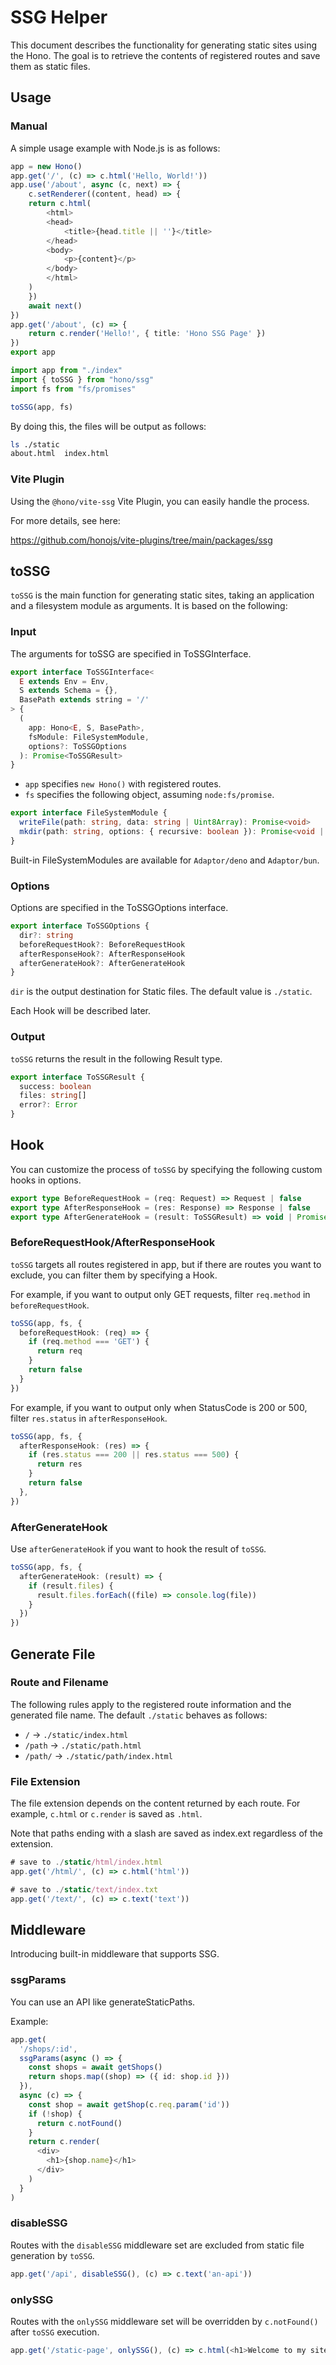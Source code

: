 # SSG Helper

This document describes the functionality for generating static sites using the Hono. The goal is to retrieve the contents of registered routes and save them as static files.

## Usage

### Manual

A simple usage example with Node.js is as follows:

```ts
app = new Hono()
app.get('/', (c) => c.html('Hello, World!'))
app.use('/about', async (c, next) => {
    c.setRenderer((content, head) => {
    return c.html(
        <html>
        <head>
            <title>{head.title || ''}</title>
        </head>
        <body>
            <p>{content}</p>
        </body>
        </html>
    )
    })
    await next()
})
app.get('/about', (c) => {
    return c.render('Hello!', { title: 'Hono SSG Page' })
})
export app
```

```ts
import app from "./index"
import { toSSG } from "hono/ssg"
import fs from "fs/promises"

toSSG(app, fs)
```

By doing this, the files will be output as follows:

```bash
ls ./static
about.html  index.html
```

### Vite Plugin

Using the `@hono/vite-ssg` Vite Plugin, you can easily handle the process.

For more details, see here:

https://github.com/honojs/vite-plugins/tree/main/packages/ssg

## toSSG

`toSSG` is the main function for generating static sites, taking an application and a filesystem module as arguments. It is based on the following:

### Input

The arguments for toSSG are specified in ToSSGInterface.

```ts
export interface ToSSGInterface<
  E extends Env = Env,
  S extends Schema = {},
  BasePath extends string = '/'
> {
  (
    app: Hono<E, S, BasePath>,
    fsModule: FileSystemModule,
    options?: ToSSGOptions
  ): Promise<ToSSGResult>
}
```

- `app` specifies `new Hono()` with registered routes.
- `fs` specifies the following object, assuming `node:fs/promise`.

```ts
export interface FileSystemModule {
  writeFile(path: string, data: string | Uint8Array): Promise<void>
  mkdir(path: string, options: { recursive: boolean }): Promise<void | string>
}
```

Built-in FileSystemModules are available for `Adaptor/deno` and `Adaptor/bun`.

### Options

Options are specified in the ToSSGOptions interface.

```ts
export interface ToSSGOptions {
  dir?: string
  beforeRequestHook?: BeforeRequestHook
  afterResponseHook?: AfterResponseHook
  afterGenerateHook?: AfterGenerateHook
}
```

`dir` is the output destination for Static files. The default value is `./static`.

Each Hook will be described later.

### Output

`toSSG` returns the result in the following Result type.

```ts
export interface ToSSGResult {
  success: boolean
  files: string[]
  error?: Error
}
```

## Hook

You can customize the process of `toSSG` by specifying the following custom hooks in options.

```ts
export type BeforeRequestHook = (req: Request) => Request | false
export type AfterResponseHook = (res: Response) => Response | false
export type AfterGenerateHook = (result: ToSSGResult) => void | Promise<void>
```

### BeforeRequestHook/AfterResponseHook

`toSSG` targets all routes registered in app, but if there are routes you want to exclude, you can filter them by specifying a Hook.

For example, if you want to output only GET requests, filter `req.method` in `beforeRequestHook`.

```ts
toSSG(app, fs, {
  beforeRequestHook: (req) => {
    if (req.method === 'GET') {
      return req
    }
    return false
  }
})
```

For example, if you want to output only when StatusCode is 200 or 500, filter `res.status` in `afterResponseHook`.

```ts
toSSG(app, fs, {
  afterResponseHook: (res) => {
    if (res.status === 200 || res.status === 500) {
      return res
    }
    return false
  },
})
```

### AfterGenerateHook

Use `afterGenerateHook` if you want to hook the result of `toSSG`.

```ts
toSSG(app, fs, {
  afterGenerateHook: (result) => {
    if (result.files) {
      result.files.forEach((file) => console.log(file))
    }
  })
})
```

## Generate File

### Route and Filename

The following rules apply to the registered route information and the generated file name. The default `./static` behaves as follows:

- `/` -> `./static/index.html`
- `/path` -> `./static/path.html`
- `/path/` -> `./static/path/index.html`


### File Extension

The file extension depends on the content returned by each route. For example, `c.html` or `c.render` is saved as `.html`.

Note that paths ending with a slash are saved as index.ext regardless of the extension.

```ts
# save to ./static/html/index.html
app.get('/html/', (c) => c.html('html'))

# save to ./static/text/index.txt
app.get('/text/', (c) => c.text('text'))
```

## Middleware

Introducing built-in middleware that supports SSG.

### ssgParams

You can use an API like generateStaticPaths.

Example:

```ts
app.get(
  '/shops/:id',
  ssgParams(async () => {
    const shops = await getShops()
    return shops.map((shop) => ({ id: shop.id }))
  }),
  async (c) => {
    const shop = await getShop(c.req.param('id'))
    if (!shop) {
      return c.notFound()
    }
    return c.render(
      <div>
        <h1>{shop.name}</h1>
      </div>
    )
  }
)
```

### disableSSG

Routes with the `disableSSG` middleware set are excluded from static file generation by `toSSG`.

```ts
app.get('/api', disableSSG(), (c) => c.text('an-api'))
```

### onlySSG

Routes with the `onlySSG` middleware set will be overridden by `c.notFound()` after `toSSG` execution.

```ts
app.get('/static-page', onlySSG(), (c) => c.html(<h1>Welcome to my site</h1>))
```
